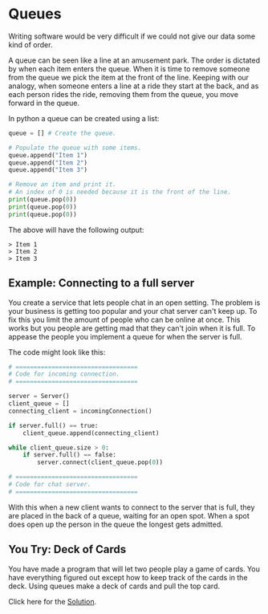 # Queues
Writing software would be very difficult if we could not give our data some kind of order. 

A queue can be seen like a line at an amusement park. The order is dictated by when each item enters the queue. When it is time to remove someone from the queue we pick the item at the front of the line. Keeping with our analogy, when someone enters a line at a ride they start at the back, and as each person rides the ride, removing them from the queue, you move forward in the queue.

In python a queue can be created using a list:
```python
queue = [] # Create the queue.

# Populate the queue with some items.
queue.append("Item 1")
queue.append("Item 2")
queue.append("Item 3")

# Remove an item and print it.
# An index of 0 is needed because it is the front of the line.
print(queue.pop(0))
print(queue.pop(0))
print(queue.pop(0))
```
The above will have the following output:
```
> Item 1
> Item 2
> Item 3
```

## Example: Connecting to a full server
You create a service that lets people chat in an open setting. The problem is your business is getting too popular and your chat server can't keep up. To fix this you limit the amount of people who can be online at once. This works but you people are getting mad that they can't join when it is full. To appease the people you implement a queue for when the server is full.

The code might look like this:
```python
# ==================================
# Code for incoming connection.
# ==================================

server = Server()
client_queue = []
connecting_client = incomingConnection()

if server.full() == true:
	client_queue.append(connecting_client)

while client_queue.size > 0:
	if server.full() == false:
		server.connect(client_queue.pop(0))

# ==================================
# Code for chat server.
# ==================================
```

With this when a new client wants to connect to the server that is full, they are placed in the back of a queue, waiting for an open spot. When a spot does open up the person in the queue the longest gets admitted.

## You Try: Deck of Cards
You have made a program that will let two people play a game of cards. You have everything figured out except how to keep track of the cards in the deck.
Using queues make a deck of cards and pull the top card.

Click here for the [Solution](1-answer.md).